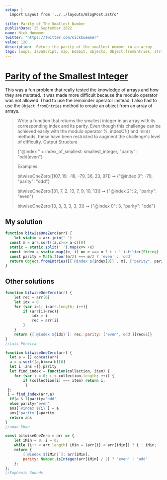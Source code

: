 ```yaml
---
setup: |
  import Layout from '../../layouts/BlogPost.astro'
  
title: Parity of The Smallest Number
publishDate: 25 September 2022
name: Nick Huemmer
twitter: "https://twitter.com/nickhuemmer"
value: 128
description:  Return the parity of the smallest number in an array
tags: loops, JavaScript, map, Edabit, objects, Object.fromEntries, string interpolation.
---
```



# [Parity of the Smallest Integer](https://edabit.com/challenge/JCxa7DhzitMZFWBk4)

This was a fun problem that really tested the knowledge of arrays and how they are mutated.  It was made more difficult because the modulo operator was not allowed.  I had to use the remainder operator instead.  I also had to use the `Object.fromEntries` method to create an object from an array of arrays.  

> Write a function that returns the smallest integer in an array with
> its corresponding index and its parity. Even though this challenge can
> be achieved easily with the modulo operator %, indexOf() and min()
> methods, these have been restricted to augment the challenge's level
> of difficulty. Output Structure
> 
> {"@index " + index_of_smallest: smallest_integer, "parity":
> "odd|even"}
> 
> Examples
> 
> bitwiseOneZero([107, 19, -18, -79, 36, 23, 97]) ➞ {"@index 3": -79,
> "parity": "odd"}
> 
> bitwiseOneZero([31, 7, 2, 13, 7, 9, 10, 13]) ➞ {"@index 2": 2,
> "parity": "even"}
> 
> bitwiseOneZero([3, 3, 3, 3, 3, 3]) ➞ {"@index 0": 3, "parity": "odd"}


## My solution
```javascript
function bitwiseOneZero(arr) {
	let static = arr.join(' ')
  const m = arr.sort((a,c)=> a-c)[0]
  static = static.split(' ').map(x=> +x)
  const index = static.map((e, i) => e === m ? i : '').filter(String)
  const parity = Math.floor(m/2) === m/2 ? 'even' : 'odd'
  return Object.fromEntries([[`@index ${index[0]}`, m], ["parity", parity] ])
}
```

## Other solutions

```javascript
function bitwiseOneZero(arr) {
	let rec = arr[0]
	let idx = 0
	for (var i=1; i<arr.length; i++){
		if (arr[i]<rec){
			idx = i
			rec = arr[i]
		}
	}
	return {[`@index ${idx}`]: rec, parity: ['even','odd'][rec&1]}
}
//Luis Pereira
```

```javascript
function bitwiseOneZero(arr) {
  let a = [].concat(arr)
  a = a.sort((a,b)=>a-b)[0]
  let i ,ans ={},parity
  let find_index = function(collection, item) {
    for (var i = 0; i < collection.length; ++i) {
        if (collection[i] === item) return i;
         }
 };
 i = find_index(arr,a)
  if(a & 1)parity='odd'
  else parity='even'
  ans[`@index ${i}`] = a
  ans['parity']=parity
  return ans
}
//aman khan
```

```javascript
const bitwiseOneZero = arr => {
	let iMin = 0, i = 0;
	while (i++ < arr.length) iMin = (arr[i] < arr[iMin]) ? i : iMin;
	return {
		[`@index ${iMin}`]: arr[iMin],
		parity: Number.isInteger(arr[iMin] / 2) ? 'even' : 'odd'
	};
};
//Euphonic Sounds
```